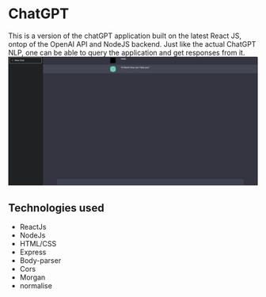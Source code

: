 # ChatGPT
This is a version of the chatGPT application built on the latest React JS, ontop of the OpenAI API and NodeJS backend. Just like the actual ChatGPT NLP, one can be able to query the application and get responses from it.
![image](/screen.png)

## Technologies used
- ReactJs
- NodeJs
- HTML/CSS
- Express
- Body-parser
- Cors
- Morgan
- normalise